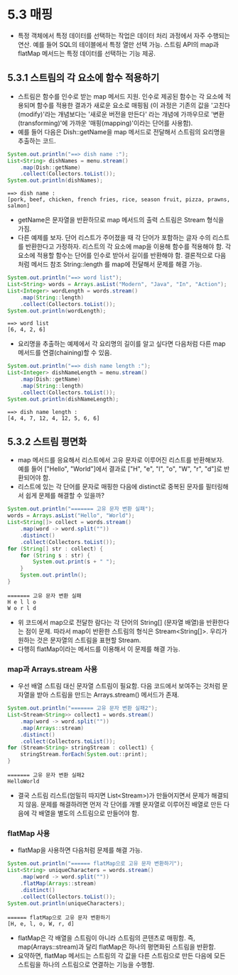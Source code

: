 # 5.3 매핑
- 특정 객체에서 특정 데이터를 선택하는 작업은 데이터 처리 과정에서 자주 수행되는 연산. 예를 들어 SQL의 테이블에서 특정 열만 선택 가능. 스트림 API의 map과 flatMap 메서드는 특정 데이터를 선택하는 기능 제공.

## 5.3.1 스트림의 각 요소에 함수 적용하기
- 스트림은 함수를 인수로 받는 map 메서드 지원. 인수로 제공된 함수는 각 요소에 적용되며 함수를 적용한 결과가 새로운 요소로 매핑됨 (이 과정은 기존의 값을 '고친다(modify)'라는 개념보다는 '새로운 버전을
만든다' 라는 개념에 가까우므로 '변환(transforming)'에 가까운 '매핑(mapping)'이라는 단어를 사용함).
- 예를 들어 다음은 Dish::getName을 map 메서드로 전달해서 스트림의 요리명을 추출하는 코드.
```java
System.out.println("==> dish name :");
List<String> dishNames = menu.stream()
    .map(Dish::getName)
    .collect(Collectors.toList());
System.out.println(dishNames);
```
```text
==> dish name :
[pork, beef, chicken, french fries, rice, season fruit, pizza, prawns, salmon]
```
- getName은 문자열을 반환하므로 map 메서드의 출력 스트림은 Stream<String> 형식을 가짐.
- 다른 예제를 보자. 단어 리스트가 주어졌을 때 각 단어가 포함하는 글자 수의 리스트를 반환한다고 가정하자. 리스트의 각 요소에 map을 이용해 함수를 적용해야 함. 각 요소에 적용할 함수는 단어를 인수로 받아서
길이를 반환해야 함. 결론적으로 다음처럼 메서드 참조 String::length 를 map에 전달해서 문제를 해결 가능.
```java
System.out.println("==> word list");
List<String> words = Arrays.asList("Modern", "Java", "In", "Action");
List<Integer> wordLength = words.stream()
    .map(String::length)
    .collect(Collectors.toList());
System.out.println(wordLength);
```
```text
==> word list
[6, 4, 2, 6]
```
- 요리명을 추출하는 예제에서 각 요리명의 길이를 알고 싶다면 다음처럼 다른 map 메서드를 연결(chaining)할 수 있음.
```java
System.out.println("==> dish name length :");
List<Integer> dishNameLength = menu.stream()
    .map(Dish::getName)
    .map(String::length)
    .collect(Collectors.toList());
System.out.println(dishNameLength);
```
```text
==> dish name length :
[4, 4, 7, 12, 4, 12, 5, 6, 6]
```

## 5.3.2 스트림 평면화
- map 메서드를 응요해서 리스트에서 고유 문자로 이루어진 리스트를 반환해보자. 예를 들어 ["Hello", "World"]에서 결과로 ["H", "e", "l", "o", "W", "r", "d"]로 반환되어야 함.
- 리스트에 있는 각 단어를 문자로 매핑한 다음에 distinct로 중복된 문자를 필터링해서 쉽게 문제를 해결할 수 있을까?
```java
System.out.println("======= 고유 문자 변환 실패");
words = Arrays.asList("Hello", "World");
List<String[]> collect = words.stream()
    .map(word -> word.split(""))
    .distinct()
    .collect(Collectors.toList());
for (String[] str : collect) {
    for (String s : str) {
        System.out.print(s + " ");
    }
    System.out.println();
}
```
```text
======= 고유 문자 변환 실패
H e l l o 
W o r l d 
```
- 위 코드에서 map으로 전달한 람다는 각 단어의 String[] (문자열 배열)을 반환한다는 점이 문제. 따라서 map이 반환한 스트림의 형식은 Stream<String[]>. 우리가 원하는 것은 문자열의 스트림을 표현할
Stream<String>.
- 다행히 flatMap이라는 메서드를 이용해서 이 문제를 해결 가능.

### map과 Arrays.stream 사용
- 우선 배열 스트림 대신 문자열 스트림이 필요함. 다음 코드에서 보여주는 것처럼 문자열을 받아 스트림을 만드는 Arrays.stream() 메서드가 존재.
```java
System.out.println("======= 고유 문자 변환 실패2");
List<Stream<String>> collect1 = words.stream()
    .map(word -> word.split(""))
    .map(Arrays::stream)
    .distinct()
    .collect(Collectors.toList());
for (Stream<String> stringStream : collect1) {
    stringStream.forEach(System.out::print);
}
```
```text
======= 고유 문자 변환 실패2
HelloWorld
```
- 결국 스트림 리스트(엄밀히 따지면 List<Stream<String>>)가 만들어지면서 문제가 해결되지 않음. 문제를 해결하려면 먼저 각 단어를 개별 문자열로 이루어진 배열로 만든 다음에 각 배열을 별도의 스트림으로
만들어야 함.

### flatMap 사용
- flatMap을 사용하면 다음처럼 문제를 해결 가능.
```java
System.out.println("====== flatMap으로 고유 문자 변환하기");
List<String> uniqueCharacters = words.stream()
    .map(word -> word.split(""))
    .flatMap(Arrays::stream)
    .distinct()
    .collect(Collectors.toList());
System.out.println(uniqueCharacters);
```
```text
====== flatMap으로 고유 문자 변환하기
[H, e, l, o, W, r, d]
```
- flatMap은 각 배열을 스트림이 아니라 스트림의 콘텐츠로 매핑함. 즉, map(Arrays::stream)과 달리 flatMap은 하나의 평면화된 스트림을 반환함.
- 요약하면, flatMap 메서드는 스트림의 각 값을 다른 스트림으로 만든 다음에 모든 스트림을 하나의 스트림으로 연결하는 기능을 수행함.
